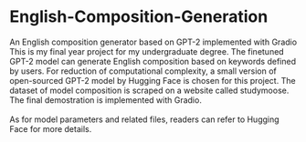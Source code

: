 # English-Composition-Generation
An English composition generator based on GPT-2 implemented with Gradio
<br>
This is my final year project for my undergraduate degree. The finetuned GPT-2 model can generate English composition based on keywords defined by users. For reduction of computational complexity, a small version of open-sourced GPT-2 model by Hugging Face is chosen for this project. The dataset of model composition is scraped on a website called studymoose. The final demostration is implemented with Gradio.
<br>
<br>
As for model parameters and related files, readers can refer to Hugging Face for more details.
<br>
